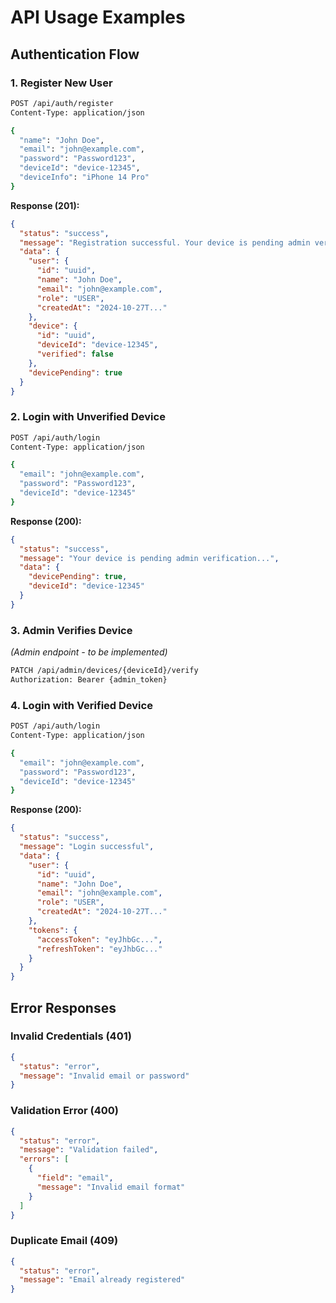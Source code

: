 # API Usage Examples

## Authentication Flow

### 1. Register New User

```bash
POST /api/auth/register
Content-Type: application/json

{
  "name": "John Doe",
  "email": "john@example.com",
  "password": "Password123",
  "deviceId": "device-12345",
  "deviceInfo": "iPhone 14 Pro"
}
```

**Response (201):**

```json
{
  "status": "success",
  "message": "Registration successful. Your device is pending admin verification.",
  "data": {
    "user": {
      "id": "uuid",
      "name": "John Doe",
      "email": "john@example.com",
      "role": "USER",
      "createdAt": "2024-10-27T..."
    },
    "device": {
      "id": "uuid",
      "deviceId": "device-12345",
      "verified": false
    },
    "devicePending": true
  }
}
```

### 2. Login with Unverified Device

```bash
POST /api/auth/login
Content-Type: application/json

{
  "email": "john@example.com",
  "password": "Password123",
  "deviceId": "device-12345"
}
```

**Response (200):**

```json
{
  "status": "success",
  "message": "Your device is pending admin verification...",
  "data": {
    "devicePending": true,
    "deviceId": "device-12345"
  }
}
```

### 3. Admin Verifies Device

_(Admin endpoint - to be implemented)_

```bash
PATCH /api/admin/devices/{deviceId}/verify
Authorization: Bearer {admin_token}
```

### 4. Login with Verified Device

```bash
POST /api/auth/login
Content-Type: application/json

{
  "email": "john@example.com",
  "password": "Password123",
  "deviceId": "device-12345"
}
```

**Response (200):**

```json
{
  "status": "success",
  "message": "Login successful",
  "data": {
    "user": {
      "id": "uuid",
      "name": "John Doe",
      "email": "john@example.com",
      "role": "USER",
      "createdAt": "2024-10-27T..."
    },
    "tokens": {
      "accessToken": "eyJhbGc...",
      "refreshToken": "eyJhbGc..."
    }
  }
}
```

## Error Responses

### Invalid Credentials (401)

```json
{
  "status": "error",
  "message": "Invalid email or password"
}
```

### Validation Error (400)

```json
{
  "status": "error",
  "message": "Validation failed",
  "errors": [
    {
      "field": "email",
      "message": "Invalid email format"
    }
  ]
}
```

### Duplicate Email (409)

```json
{
  "status": "error",
  "message": "Email already registered"
}
```

